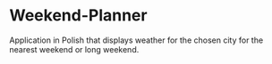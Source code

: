 # Weekend-Planner

Application in Polish that displays weather for the chosen city for the nearest weekend or long weekend.